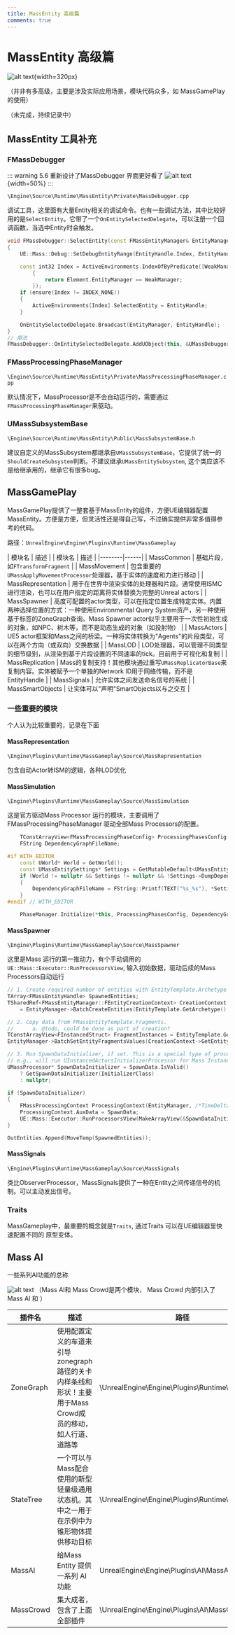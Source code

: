 ```yaml
---
title: MassEntity 高级篇
comments: true
---
```


 # MassEntity 高级篇
 ![alt text](../../assets/images/Mass-Advanced_image.webp){width=320px}

（并非有多高级，主要是涉及实际应用场景，模块代码众多，如 MassGamePlay 的使用）

（未完成，持续记录中）

## MassEntity 工具补充

### FMassDebugger
::: warning 5.6 重新设计了MassDebugger 界面更好看了
![alt text](../../assets/images/Mass-Advanced_image-4.webp){width=50%}
:::

`\Engine\Source\Runtime\MassEntity\Private\MassDebugger.cpp`

调试工具，这里面有大量Entity相关的调试命令。也有一些调试方法，其中比较好用的是`SelectEntity`。它带了一个`OnEntitySelectedDelegate`，可以注册一个回调函数，当选中Entity时会触发。

```cpp
void FMassDebugger::SelectEntity(const FMassEntityManager& EntityManager, const FMassEntityHandle EntityHandle)
{
	UE::Mass::Debug::SetDebugEntityRange(EntityHandle.Index, EntityHandle.Index);

	const int32 Index = ActiveEnvironments.IndexOfByPredicate([WeakManager = EntityManager.AsWeak()](const FEnvironment& Element)
		{
			return Element.EntityManager == WeakManager;
		});
	if (ensure(Index != INDEX_NONE))
	{
		ActiveEnvironments[Index].SelectedEntity = EntityHandle;
	}

	OnEntitySelectedDelegate.Broadcast(EntityManager, EntityHandle);
}
// 用法
FMassDebugger::OnEntitySelectedDelegate.AddUObject(this, &UMassDebuggerSubsystem::OnEntitySelected);
```

### FMassProcessingPhaseManager
`\Engine\Source\Runtime\MassEntity\Private\MassProcessingPhaseManager.cpp`

默认情况下，MassProcessor是不会自动运行的，需要通过`FMassProcessingPhaseManager`来驱动。



### UMassSubsystemBase
`\Engine\Source\Runtime\MassEntity\Public\MassSubsystemBase.h`

建议自定义的MassSubsystem都继承自`UMassSubsystemBase`，它提供了统一的`ShouldCreateSubsystem`判断。不建议继承`UMassEntitySubsystem`, 这个类应该不是给继承用的，继承它有很多bug。



## MassGamePlay

MassGamePlay提供了一整套基于MassEntity的组件，方便UE编辑器配置MassEntity。方便是方便，但灵活性还是得自己写，不过确实提供非常多值得参考的代码。

路径：`UnrealEngine\Engine\Plugins\Runtime\MassGameplay`

| 模块名 | 描述 |
| 模块名 | 描述 |
|--------|------|
| MassCommon | 基础片段，如`FTransformFragment` |
| MassMovement | 包含重要的`UMassApplyMovementProcessor`处理器，基于实体的速度和力进行移动 |
| MassRepresentation | 用于在世界中渲染实体的处理器和片段。通常使用ISMC进行渲染，也可以在用户指定的距离将实体替换为完整的Unreal actors |
| MassSpawner | 高度可配置的actor类型，可以在指定位置生成特定实体。内置两种选择位置的方式：一种使用Environmental Query System资产，另一种使用基于标签的ZoneGraph查询。Mass Spawner actor似乎主要用于一次性初始生成的对象，如NPC、树木等，而不是动态生成的对象（如投射物） |
| MassActors | UE5 actor框架和Mass之间的桥梁。一种将实体转换为"Agents"的片段类型，可以在两个方向（或双向）交换数据 |
| MassLOD | LOD处理器，可以管理不同类型的细节级别，从渲染到基于片段设置的不同速率的tick。目前用于可视化和复制 |
| MassReplication | Mass的复制支持！其他模块通过重写`UMassReplicatorBase`来复制内容。实体被赋予一个单独的Network ID用于网络传输，而不是EntityHandle |
| MassSignals | 允许实体之间发送命名信号的系统 |
| MassSmartObjects | 让实体可以"声明"SmartObjects以与之交互 |


### 一些重要的模块
个人认为比较重要的，记录在下面
#### MassRepresentation
`\Engine\Plugins\Runtime\MassGameplay\Source\MassRepresentation`

包含自动Actor转ISM的逻辑，各种LOD优化

#### MassSimulation
`\Engine\Plugins\Runtime\MassGameplay\Source\MassSimulation`

这是官方驱动Mass Processor 运行的模块，主要调用了FMassProcessingPhaseManager 驱动全部Mass Processors的配置。
```cpp
	TConstArrayView<FMassProcessingPhaseConfig> ProcessingPhasesConfig = GET_MASS_CONFIG_VALUE(GetProcessingPhasesConfig());
	FString DependencyGraphFileName;

#if WITH_EDITOR
	const UWorld* World = GetWorld();
	const UMassEntitySettings* Settings = GetMutableDefault<UMassEntitySettings>();
	if (World != nullptr && Settings != nullptr && !Settings->DumpDependencyGraphFileName.IsEmpty())
	{
		DependencyGraphFileName = FString::Printf(TEXT("%s_%s"), *Settings->DumpDependencyGraphFileName, *ToString(World->GetNetMode()));
	}
#endif // WITH_EDITOR

	PhaseManager.Initialize(*this, ProcessingPhasesConfig, DependencyGraphFileName);
```

#### MassSpawner
`\Engine\Plugins\Runtime\MassGameplay\Source\MassSpawner`

这里是Mass 运行的第一推动力，有个手动调用的 ` UE::Mass::Executor::RunProcessorsView`,  输入初始数据，驱动后续的Mass Processors自动运行
```cpp
// 1. Create required number of entities with EntityTemplate.Archetype
TArray<FMassEntityHandle> SpawnedEntities;
TSharedRef<FMassEntityManager::FEntityCreationContext> CreationContext
    = EntityManager->BatchCreateEntities(EntityTemplate.GetArchetype(), EntityTemplate.GetSharedFragmentValues(), NumToSpawn, SpawnedEntities);

// 2. Copy data from FMassEntityTemplate.Fragments.
//		a. @todo, could be done as part of creation?
TConstArrayView<FInstancedStruct> FragmentInstances = EntityTemplate.GetInitialFragmentValues();
EntityManager->BatchSetEntityFragmentsValues(CreationContext->GetEntityCollections(), FragmentInstances);

// 3. Run SpawnDataInitializer, if set. This is a special type of processor that operates on the entities to initialize them.
// e.g., will run UInstancedActorsInitializerProcessor for Mass InstancedActors
UMassProcessor* SpawnDataInitializer = SpawnData.IsValid() 
    ? GetSpawnDataInitializer(InitializerClass) 
    : nullptr;

if (SpawnDataInitializer)
{
    FMassProcessingContext ProcessingContext(EntityManager, /*TimeDelta=*/0.0f);
    ProcessingContext.AuxData = SpawnData;
    UE::Mass::Executor::RunProcessorsView(MakeArrayView(&SpawnDataInitializer, 1), ProcessingContext, CreationContext->GetEntityCollections());
}

OutEntities.Append(MoveTemp(SpawnedEntities));
```

#### MassSignals
`\Engine\Plugins\Runtime\MassGameplay\Source\MassSignals`

类比ObserverProcessor，MassSignals提供了一种在Entity之间传递信号的机制。可以主动发出信号。




### Traits

MassGameplay中，最重要的概念就是`Traits`, 通过Traits 可以在UE编辑器里快速配置不同的 原型变体。



## Mass AI

一些系列AI功能的总称

![alt text](../../assets/images/Mass-Advanced_image-1.webp)
（Mass AI和 Mass Crowd是两个模块， Mass Crowd 内部引入了 Mass AI 和 ）

| 插件名 | 描述 | 路径 |
|--------|------|------|
| ZoneGraph | 使用配置定义的车道来引导zonegraph路径的关卡内样条线和形状！主要用于Mass Crowd成员的移动，如人行道、道路等 |\UnrealEngine\Engine\Plugins\Runtime\ZoneGraph|
| StateTree | 一个可以与Mass配合使用的新型轻量级通用状态机。其中之一用于在示例中为锥形物体提供移动目标 |\UnrealEngine\Engine\Plugins\Runtime\StateTree|
| MassAI | 给Mass Entity 提供一系列 AI 功能 |UnrealEngine\Engine\Plugins\AI\MassAI|
| MassCrowd | 集大成者，包含了上面全部插件 |\UnrealEngine\Engine\Plugins\AI\MassCrowd|